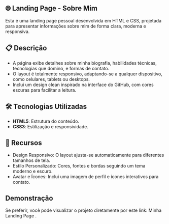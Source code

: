 ## 🌐 Landing Page - Sobre Mim

Esta é uma landing page pessoal desenvolvida em HTML e CSS, projetada para apresentar informações sobre mim de forma clara, moderna e responsiva. 

## 📋 Descrição
+ A página exibe detalhes sobre minha biografia, habilidades técnicas, tecnologias que domino, e formas de contato.<br>
+ O layout é totalmente responsivo, adaptando-se a qualquer dispositivo, como celulares, tablets ou desktops.<br>
+ Inclui um design clean inspirado na interface do GitHub, com  cores escuras para facilitar a leitura.<br>
## 🛠️ Tecnologias Utilizadas
+ **HTML5**: Estrutura do conteúdo.
+ **CSS3**: Estilização e responsividade.

## 📱 Recursos
+ Design Responsivo: O layout ajusta-se automaticamente para diferentes tamanhos de tela.
+ Estilo Personalizado: Cores, fontes e bordas seguindo um tema moderno e escuro.
+ Avatar e Ícones: Inclui uma imagem de perfil e ícones interativos para contato.

## Demonstração
Se preferir, você pode visualizar o projeto diretamente por este link: Minha Landing Page .